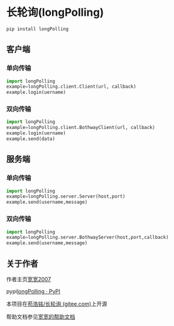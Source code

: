 # 长轮询(longPolling)

```bash
pip install longPolling 
```

## 客户端

### 单向传输

```python
import longPolling
example=longPolling.client.Client(url, callback)
example.login(uername)
```

### 双向传输

```python
import longPolling
example=longPolling.client.BothwayClient(url, callback)
example.login(uername)
example.send(data)
```

## 服务端

### 单向传输

```python
import longPolling
example=longPolling.server.Server(host,port)
example.send(username,message)
```

### 双向传输

```python
import longPolling
example=longPolling.server.BothwayServer(host,port,callback)
example.send(username,message)
```

## 关于作者

作者主页[宽宽2007](https://kuankuan2007.gitee.io "作者主页")

pypi[longPolling    · PyPI](https://pypi.org/project/longPolling/)

本项目在[苟浩铭/长轮询 (gitee.com)](https://gitee.com/kuankuan2007/long-polling)上开源

帮助文档参见[宽宽的帮助文档](https://kuankuan2007.gitee.io/docs/long-polling)
